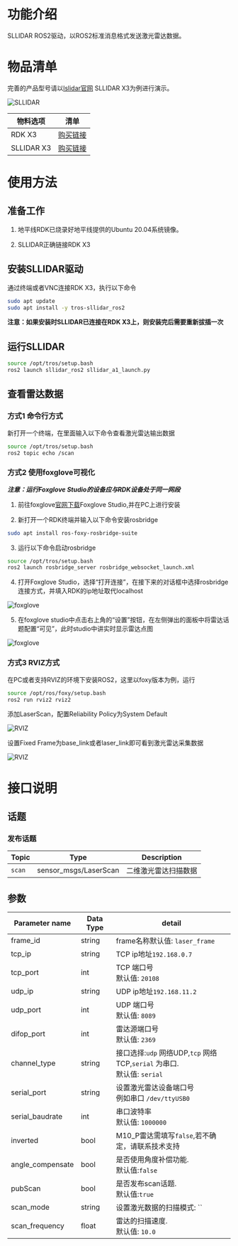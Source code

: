# 功能介绍

SLLIDAR ROS2驱动，以ROS2标准消息格式发送激光雷达数据。

# 物品清单

完善的产品型号请以[lslidar官网](https://www.slamtec.com/) SLLIDAR X3为例进行演示。

![SLLIDAR](images/lslidar.jpg  "v")

| 物料选项    | 清单      | 
| ------- | ------------ | 
| RDK X3  | [购买链接](https://developer.horizon.ai/sunrise) | 
| SLLIDAR X3 | [购买链接](https://www.slamtec.com/cn/Lidar/A1) | 

# 使用方法

## 准备工作

1. 地平线RDK已烧录好地平线提供的Ubuntu 20.04系统镜像。

2. SLLIDAR正确链接RDK X3

## 安装SLLIDAR驱动

通过终端或者VNC连接RDK X3，执行以下命令

```bash
sudo apt update
sudo apt install -y tros-sllidar_ros2
```
**注意：如果安装时SLLIDAR已连接在RDK X3上，则安装完后需要重新拔插一次**

## 运行SLLIDAR

```bash
source /opt/tros/setup.bash
ros2 launch sllidar_ros2 sllidar_a1_launch.py
```

## 查看雷达数据

### 方式1 命令行方式

新打开一个终端，在里面输入以下命令查看激光雷达输出数据

```bash
source /opt/tros/setup.bash
ros2 topic echo /scan
```
### 方式2 使用foxglove可视化

***注意：运行Foxglove Studio的设备应与RDK设备处于同一网段***

1. 前往foxglove[官网下载](https://foxglove.dev/download)Foxglove Studio,并在PC上进行安装

2. 新打开一个RDK终端并输入以下命令安装rosbridge

```bash
sudo apt install ros-foxy-rosbridge-suite
```

3. 运行以下命令启动rosbridge

```bash
source /opt/tros/setup.bash
ros2 launch rosbridge_server rosbridge_websocket_launch.xml
```
4. 打开Foxglove Studio，选择“打开连接”，在接下来的对话框中选择rosbridge连接方式，并填入RDK的ip地址取代localhost

![foxglove](images/foxglove_1.jpg  "CONFIG")

5. 在foxglove studio中点击右上角的“设置”按钮，在左侧弹出的面板中将雷达话题配置“可见”，此时studio中讲实时显示雷达点图

![foxglove](images/foxglove_show.jpg  "CONFIG")

### 方式3 RVIZ方式

在PC或者支持RVIZ的环境下安装ROS2，这里以foxy版本为例，运行

```bash
source /opt/ros/foxy/setup.bash
ros2 run rviz2 rviz2
```

添加LaserScan，配置Reliability Policy为System Default

![RVIZ](images/rviz.png  "CONFIG")

设置Fixed Frame为base_link或者laser_link即可看到激光雷达采集数据

![RVIZ](images/lidar_rviz.png  "CONFIG")


# 接口说明

## 话题

### 发布话题
| Topic                | Type                    | Description                                      |
|----------------------|-------------------------|--------------------------------------------------|
| `scan`               | sensor_msgs/LaserScan   | 二维激光雷达扫描数据                |


## 参数
| Parameter name | Data Type | detail                                                       |
| -------------- | ------- | ------------------------------------------------------------ |
| frame_id     | string | frame名称默认值: `laser_frame` |
| tcp_ip     | string | TCP ip地址`192.168.0.7`|
| tcp_port     | int | TCP 端口号 <br/>默认值: `20108` |
| udp_ip   | string | UDP ip地址`192.168.11.2`|
| udp_port     | int | UDP 端口号 <br/>默认值: `8089` |
| difop_port     | int | 雷达源端口号 <br/>默认值: `2369` |
| channel_type     | string | 接口选择:`udp` 网络UDP,`tcp` 网络TCP,`serial` 为串口. <br/>默认值: `serial` |
| serial_port     | string | 设置激光雷达设备端口号<br/>例如串口 `/dev/ttyUSB0` |
| serial_baudrate     | int | 串口波特率 <br/>默认值: `1000000` |
| inverted  | bool | M10_P雷达需填写`false`,若不确定，请联系技术支持 |
| angle_compensate  | bool | 是否使用角度补偿功能.<br/>默认值:`false` |
| pubScan  | bool | 是否发布scan话题.<br/>默认值:`true` |
| scan_mode     | string | 设置激光数据的扫描模式: `` |
| scan_frequency     | float | 雷达的扫描速度.<br/>默认值: `10.0` |


